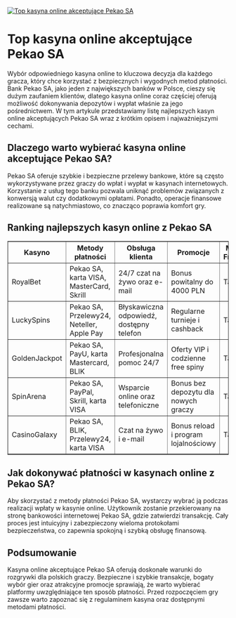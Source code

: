 [![Top kasyna online akceptujące Pekao SA](https://123-caf.pages.dev/gitsignup.png)](https://vrmoo.ru/Bt82HjjY)

<h1>Top kasyna online akceptujące Pekao SA</h1> <p>Wybór odpowiedniego kasyna online to kluczowa decyzja dla każdego gracza, który chce korzystać z bezpiecznych i wygodnych metod płatności. Bank Pekao SA, jako jeden z największych banków w Polsce, cieszy się dużym zaufaniem klientów, dlatego kasyna online coraz częściej oferują możliwość dokonywania depozytów i wypłat właśnie za jego pośrednictwem. W tym artykule przedstawiamy listę najlepszych kasyn online akceptujących Pekao SA wraz z krótkim opisem i najważniejszymi cechami.</p>  <h2>Dlaczego warto wybierać kasyna online akceptujące Pekao SA?</h2> <p>Pekao SA oferuje szybkie i bezpieczne przelewy bankowe, które są często wykorzystywane przez graczy do wpłat i wypłat w kasynach internetowych. Korzystanie z usług tego banku pozwala uniknąć problemów związanych z konwersją walut czy dodatkowymi opłatami. Ponadto, operacje finansowe realizowane są natychmiastowo, co znacząco poprawia komfort gry.</p>  <h2>Ranking najlepszych kasyn online z Pekao SA</h2> <table border="1" cellpadding="8" cellspacing="0" style="border-collapse: collapse; width: 100%;">   <thead>     <tr>       <th>Kasyno</th>       <th>Metody płatności</th>       <th>Obsługa klienta</th>       <th>Promocje</th>       <th>Mobile Friendly</th>     </tr>   </thead>   <tbody>     <tr>       <td>RoyalBet</td>       <td>Pekao SA, karta VISA, MasterCard, Skrill</td>       <td>24/7 czat na żywo oraz e-mail</td>       <td>Bonus powitalny do 4000 PLN</td>       <td>Tak</td>     </tr>     <tr>       <td>LuckySpins</td>       <td>Pekao SA, Przelewy24, Neteller, Apple Pay</td>       <td>Błyskawiczna odpowiedź, dostępny telefon</td>       <td>Regularne turnieje i cashback</td>       <td>Tak</td>     </tr>     <tr>       <td>GoldenJackpot</td>       <td>Pekao SA, PayU, karta Mastercard, BLIK</td>       <td>Profesjonalna pomoc 24/7</td>       <td>Oferty VIP i codzienne free spiny</td>       <td>Tak</td>     </tr>     <tr>       <td>SpinArena</td>       <td>Pekao SA, PayPal, Skrill, karta VISA</td>       <td>Wsparcie online oraz telefoniczne</td>       <td>Bonus bez depozytu dla nowych graczy</td>       <td>Tak</td>     </tr>     <tr>       <td>CasinoGalaxy</td>       <td>Pekao SA, BLIK, Przelewy24, karta VISA</td>       <td>Czat na żywo i e-mail</td>       <td>Bonus reload i program lojalnościowy</td>       <td>Tak</td>     </tr>   </tbody> </table>  <h2>Jak dokonywać płatności w kasynach online z Pekao SA?</h2> <p>Aby skorzystać z metody płatności Pekao SA, wystarczy wybrać ją podczas realizacji wpłaty w kasynie online. Użytkownik zostanie przekierowany na stronę bankowości internetowej Pekao SA, gdzie zatwierdzi transakcję. Cały proces jest intuicyjny i zabezpieczony wieloma protokołami bezpieczeństwa, co zapewnia spokojną i szybką obsługę finansową.</p>  <h2>Podsumowanie</h2> <p>Kasyna online akceptujące Pekao SA oferują doskonałe warunki do rozgrywki dla polskich graczy. Bezpieczne i szybkie transakcje, bogaty wybór gier oraz atrakcyjne promocje sprawiają, że warto wybierać platformy uwzględniające ten sposób płatności. Przed rozpoczęciem gry zawsze warto zapoznać się z regulaminem kasyna oraz dostępnymi metodami płatności.</p>